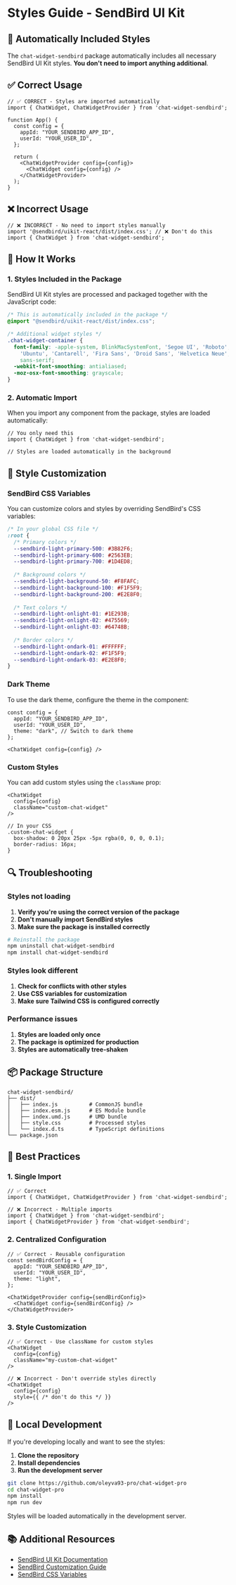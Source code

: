 # Styles Guide - SendBird UI Kit

## 🎨 Automatically Included Styles

The `chat-widget-sendbird` package automatically includes all necessary SendBird UI Kit styles. **You don't need to import anything additional**.

## ✅ Correct Usage

```tsx
// ✅ CORRECT - Styles are imported automatically
import { ChatWidget, ChatWidgetProvider } from 'chat-widget-sendbird';

function App() {
  const config = {
    appId: "YOUR_SENDBIRD_APP_ID",
    userId: "YOUR_USER_ID",
  };

  return (
    <ChatWidgetProvider config={config}>
      <ChatWidget config={config} />
    </ChatWidgetProvider>
  );
}
```

## ❌ Incorrect Usage

```tsx
// ❌ INCORRECT - No need to import styles manually
import '@sendbird/uikit-react/dist/index.css'; // ❌ Don't do this
import { ChatWidget } from 'chat-widget-sendbird';
```

## 🔧 How It Works

### 1. Styles Included in the Package

SendBird UI Kit styles are processed and packaged together with the JavaScript code:

```css
/* This is automatically included in the package */
@import "@sendbird/uikit-react/dist/index.css";

/* Additional widget styles */
.chat-widget-container {
  font-family: -apple-system, BlinkMacSystemFont, 'Segoe UI', 'Roboto', 'Oxygen',
    'Ubuntu', 'Cantarell', 'Fira Sans', 'Droid Sans', 'Helvetica Neue',
    sans-serif;
  -webkit-font-smoothing: antialiased;
  -moz-osx-font-smoothing: grayscale;
}
```

### 2. Automatic Import

When you import any component from the package, styles are loaded automatically:

```tsx
// You only need this
import { ChatWidget } from 'chat-widget-sendbird';

// Styles are loaded automatically in the background
```

## 🎨 Style Customization

### SendBird CSS Variables

You can customize colors and styles by overriding SendBird's CSS variables:

```css
/* In your global CSS file */
:root {
  /* Primary colors */
  --sendbird-light-primary-500: #3B82F6;
  --sendbird-light-primary-600: #2563EB;
  --sendbird-light-primary-700: #1D4ED8;
  
  /* Background colors */
  --sendbird-light-background-50: #F8FAFC;
  --sendbird-light-background-100: #F1F5F9;
  --sendbird-light-background-200: #E2E8F0;
  
  /* Text colors */
  --sendbird-light-onlight-01: #1E293B;
  --sendbird-light-onlight-02: #475569;
  --sendbird-light-onlight-03: #64748B;
  
  /* Border colors */
  --sendbird-light-ondark-01: #FFFFFF;
  --sendbird-light-ondark-02: #F1F5F9;
  --sendbird-light-ondark-03: #E2E8F0;
}
```

### Dark Theme

To use the dark theme, configure the theme in the component:

```tsx
const config = {
  appId: "YOUR_SENDBIRD_APP_ID",
  userId: "YOUR_USER_ID",
  theme: "dark", // Switch to dark theme
};

<ChatWidget config={config} />
```

### Custom Styles

You can add custom styles using the `className` prop:

```tsx
<ChatWidget 
  config={config} 
  className="custom-chat-widget"
/>

// In your CSS
.custom-chat-widget {
  box-shadow: 0 20px 25px -5px rgba(0, 0, 0, 0.1);
  border-radius: 16px;
}
```

## 🔍 Troubleshooting

### Styles not loading

1. **Verify you're using the correct version of the package**
2. **Don't manually import SendBird styles**
3. **Make sure the package is installed correctly**

```bash
# Reinstall the package
npm uninstall chat-widget-sendbird
npm install chat-widget-sendbird
```

### Styles look different

1. **Check for conflicts with other styles**
2. **Use CSS variables for customization**
3. **Make sure Tailwind CSS is configured correctly**

### Performance issues

1. **Styles are loaded only once**
2. **The package is optimized for production**
3. **Styles are automatically tree-shaken**

## 📦 Package Structure

```
chat-widget-sendbird/
├── dist/
│   ├── index.js          # CommonJS bundle
│   ├── index.esm.js      # ES Module bundle
│   ├── index.umd.js      # UMD bundle
│   ├── style.css         # Processed styles
│   └── index.d.ts        # TypeScript definitions
└── package.json
```

## 🚀 Best Practices

### 1. Single Import

```tsx
// ✅ Correct
import { ChatWidget, ChatWidgetProvider } from 'chat-widget-sendbird';

// ❌ Incorrect - Multiple imports
import { ChatWidget } from 'chat-widget-sendbird';
import { ChatWidgetProvider } from 'chat-widget-sendbird';
```

### 2. Centralized Configuration

```tsx
// ✅ Correct - Reusable configuration
const sendBirdConfig = {
  appId: "YOUR_SENDBIRD_APP_ID",
  userId: "YOUR_USER_ID",
  theme: "light",
};

<ChatWidgetProvider config={sendBirdConfig}>
  <ChatWidget config={sendBirdConfig} />
</ChatWidgetProvider>
```

### 3. Style Customization

```tsx
// ✅ Correct - Use className for custom styles
<ChatWidget 
  config={config} 
  className="my-custom-chat-widget"
/>

// ❌ Incorrect - Don't override styles directly
<ChatWidget 
  config={config} 
  style={{ /* don't do this */ }}
/>
```

## 🔧 Local Development

If you're developing locally and want to see the styles:

1. **Clone the repository**
2. **Install dependencies**
3. **Run the development server**

```bash
git clone https://github.com/oleyva93-pro/chat-widget-pro
cd chat-widget-pro
npm install
npm run dev
```

Styles will be loaded automatically in the development server.

## 📚 Additional Resources

- [SendBird UI Kit Documentation](https://sendbird.com/docs/uikit/v3/react/overview)
- [SendBird Customization Guide](https://sendbird.com/docs/uikit/v3/react/guides/theming)
- [SendBird CSS Variables](https://sendbird.com/docs/uikit/v3/react/guides/theming#css-variables) 